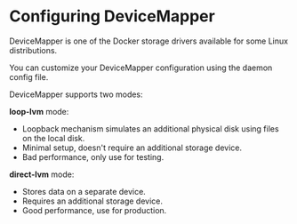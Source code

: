 # Configuring DeviceMapper

DeviceMapper is one of the Docker storage drivers available for some Linux distributions.

You can customize your DeviceMapper configuration using the daemon config file.

DeviceMapper supports two modes:

**loop-lvm** mode:

- Loopback mechanism simulates an additional physical disk using files on the local disk.
- Minimal setup, doesn't require an additional storage device.
- Bad performance, only use for testing.

**direct-lvm** mode:

- Stores data on a separate device.
- Requires an additional storage device.
- Good performance, use for production.
